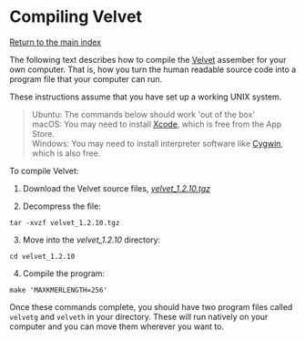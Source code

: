 # Compiling Velvet

[Return to the main index](../index.html)

The following text describes how to compile the [Velvet](https://www.ebi.ac.uk/~zerbino/velvet/) assember for your own computer.  That is, how you turn the human readable source code into a program file that your computer can run.

These instructions assume that you have set up a working UNIX system.

> Ubuntu: The commands below should work 'out of the box'<br>
> macOS: You may need to install [Xcode](https://developer.apple.com/xcode/), which is free from the App Store.<br>
> Windows: You may need to install interpreter software like [Cygwin](http://www.cygwin.com), which is also free.

To compile Velvet:

1. Download the Velvet source files, [*velvet_1.2.10.tgz*](../code/velvet_1.2.10.tgz)

2. Decompress the file:
```
tar -xvzf velvet_1.2.10.tgz
```

3. Move into the *velvet_1.2.10* directory:
```
cd velvet_1.2.10
```

4. Compile the program:
```
make 'MAXKMERLENGTH=256'
```

Once these commands complete, you should have two program files called ```velvetg``` and ```velveth``` in your directory.  These will run natively on your computer and you can move them wherever you want to.

